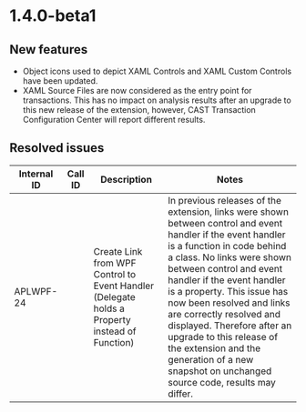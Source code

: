 # 1.4.0-beta1

## New features

- Object icons used to depict XAML Controls and XAML Custom Controls have been updated.
- XAML Source Files are now considered as the entry point for transactions. This has no impact on analysis results after an upgrade to this new release of the extension, however, CAST Transaction Configuration Center will report different results.

## Resolved issues

| Internal ID | Call ID | Description | Notes |
| ----------- | ------- | ----------- | ----- |
| APLWPF-24 |  | Create Link from WPF Control to Event Handler (Delegate holds a Property instead of Function) | In previous releases of the extension, links were shown between control and event handler if the event handler is a function in code behind a class. No links were shown between control and event handler if the event handler is a property. This issue has now been resolved and links are correctly resolved and displayed. Therefore after an upgrade to this release of the extension and the generation of a new snapshot on unchanged source code, results may differ. |

